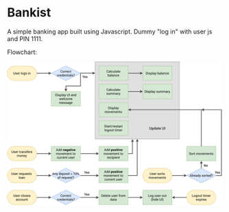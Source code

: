 # Bankist

A simple banking app built using Javascript. Dummy "log in" with user js and PIN 1111.

<!-- Live URL: https://maverickapekshit.github.io/bankist/ -->

Flowchart:

![](https://github.com/MaverickApekshit/bankist/blob/main/Bankist-flowchart.png?raw=true)
